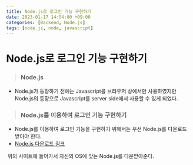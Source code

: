 ```yaml
---
title: Node.js로 로그인 기능 구현하기
date: 2023-01-17 14:54:00 +09:00
categories: [Backend, Node.js]
tags: [node.js, node, javascript]
---
```


# Node.js로 로그인 기능 구현하기



> ### Node.js

- Node.js가 등장하기 전에는 Javascript를 브라우저 상에서만 사용하였지만 Node.js의 등장으로 Javascript를 server side에서 사용할 수 있게 되었다.



> ### Node.js를 이용하여 로그인 기능 구현하기

- Node.js를 이용하여 로그인 기능을 구현하기 위해서는 우선 Node.js를 다운로드 받아야 한다.
- [Node.js 다운로드 링크](https://nodejs.org/ko/)

​	위의 사이트에 들어가서 자신의 OS에 맞는 Node.js를 다운받아준다.

​	
